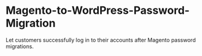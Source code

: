 # Magento-to-WordPress-Password-Migration
Let customers successfully log in to their accounts after Magento password migrations.
